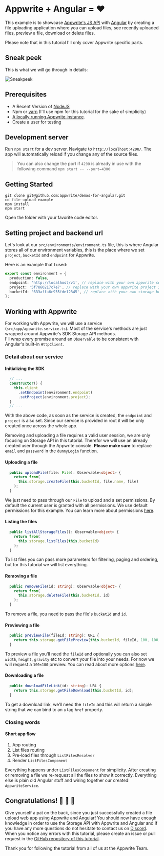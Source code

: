 # Appwrite + Angular = ❤️

This example is to showcase [Appwrite's JS API](https://github.com/appwrite/sdk-for-js) with [Angular](https://angular.io/) by creating a file uploading application where you can upload files, see recently uploaded files, preview a file, download or delete files.

Please note that in this tutorial I'll only cover Appwrite specific parts.

## Sneak peek

This is what we will go through in details:

![Sneakpeek](end-result.png)

## Prerequisites

-   A Recent Version of [NodeJS](https://nodejs.org)
-   Npm or [yarn](https://yarnpkg.com/) (I'll use npm for this tutorial for the sake of simplicity)
-   [A locally running Appwrite instance](https://appwrite.io/docs/installation).
-   Create a user for testing

## Development server

Run `npm start` for a dev server. Navigate to `http://localhost:4200/`. The app will automatically reload if you change any of the source files.

> You can also change the port if `4200` is already in use with the following command `npm start -- --port=4300`

## Getting Started

``` shell
git clone git@github.com:appwrite/demos-for-angular.git
cd file-upload-example
npm install
npm start
```

Open the folder with your favorite code editor.

## Setting project and backend url

Let's look at our `src/environments/environment.ts` file, this is where Angular stores all of our environment variables, this is the place where we set `project`, `bucketId` and `endpoint` for Appwrite.

Here is an example that I used:

```ts
export const environment = {
  production: false,
  endpoint: 'http://localhost/v1', // replace with your own appwrite server ip
  project: '5f7860217c7e7', // replace with your own appwrite project id
  bucketId: '633affa6c955fde12345', // replace with your own storage bucket i
};
```

## Working with Appwrite

For working with Appwrite, we will use a service (`src/app/appwrite.service.ts`). Most of the service's methods are just wrapped around Appwrite's SDK Storage API methods.   
I'll wrap every promise around an `Observable` to be consistent with Angular's built-in `HttpClient`.

### Detail about our service

#### Initializing the SDK

```ts
  // ...
  constructor() {
    this.client
      .setEndpoint(environment.endpoint)
      .setProject(environment.project);
  }
  // ...
```

With the above code, as soon as the service is created, the `endpoint` and `project` is also set. Since our service is provided in root it will be only created once across the whole app. 

Removing and uploading a file requires a valid user session, we are only focusing on Storage API in this tutorial. Therefor we will use an already created user through the Appwrite console. __Please make sure__ to replace `email` and `password` in the `dummyLogin` function.

#### Uploading a file

```ts
  public uploadFile(file: File): Observable<object> {
    return from(
      this.storage.createFile(this.bucketId, file.name, file)
    );
  }
```

We just need to pass through our `File` to upload and a set permissions. By default the current user is granted with all permissions. We use default permissions for this example. You can learn more about permissions [here](https://appwrite.io/docs/permissions).

#### Listing the files

```ts
  public listAllStorageFiles(): Observable<object> {
    return from(
      this.storage.listFiles(this.bucketId)
    );
  }
```

To list files you can pass more parameters for filtering, paging and ordering, but for this tutorial we will list everything.

#### Removing a file

```ts
  public removeFile(id: string): Observable<object> {
    return from(
      this.storage.deleteFile(this.bucketId, id)
    );
  }
```

To remove a file, you need to pass the file's `bucketId` and `id`.

#### Previewing a file

```ts
  public previewFile(fileId: string): URL {
    return this.storage.getFilePreview(this.bucketId, fileId, 100, 100, 'left');
  }
```

To preview a file you'll need the `fileId` and optionally you can also set `width`, `height`, `gravity` etc to convert your file into your needs. For now we will request a `100×100` preview. You can read about more options [here](https://appwrite.io/docs/client/storage?sdk=web-default#storageGetFilePreview).

#### Downloading a file

```ts
  public downloadFileLink(id: string): URL {
    return this.storage.getFileDownload(this.bucketId, id);
  }
```

To get a download link, we'll need the `fileId` and this will return a simple string that we can bind to an `a` tag `href` property.

### Closing words

#### Short app flow

1. App routing
2. List files routing
3. Pre-load files through `ListFilesResolver`
4. Render `ListFilesComponent`

Everything happens under `ListFilesComponent` for simplicity. After creating or removing a file we re-request all the files to show it correctly. 
Everything else is plain old Angular stuff and wiring together our created `AppwriteService`.

## Congratulations! 🥳 🥳 🥳

Give yourself a pat on the back, since you just successfully created a file upload web app using Appwrite and Angular! You should now have enough knowledge in order to use the Storage API with Appwrite and Angular and if you have any more questions do not hesitate to contact us on [Discord](https://appwrite.io/discord). When you notice any errors with this tutorial, please create an issue or pull request in the [GitHub repository of this tutorial](https://github.com/appwrite/demos-for-angular/).

Thank you for following the tutorial from all of us at the Appwrite Team.

